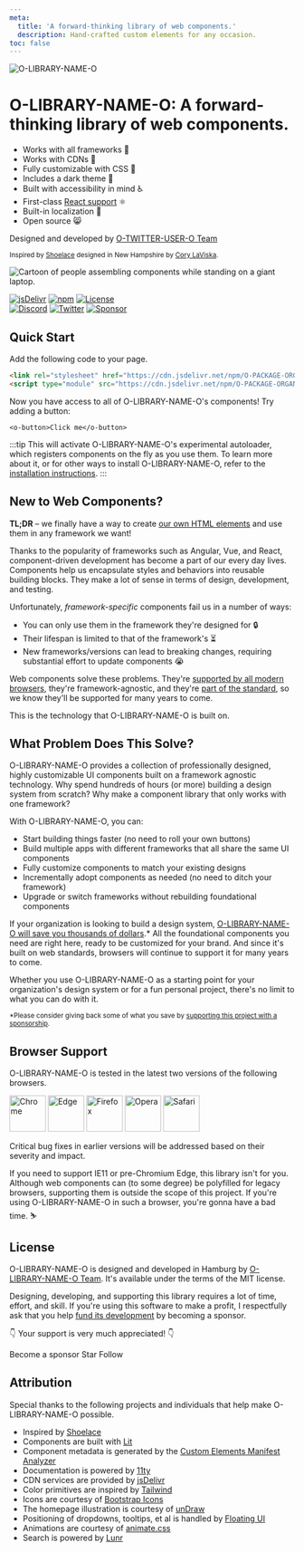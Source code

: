 ```yaml
---
meta:
  title: 'A forward-thinking library of web components.'
  description: Hand-crafted custom elements for any occasion.
toc: false
---
```


<div class="splash">
<div class="splash-start">
<img class="splash-logo" src="/assets/images/circular-logo-light.svg" alt="O-LIBRARY-NAME-O">

# <o-visually-hidden>O-LIBRARY-NAME-O:</o-visually-hidden> A forward-thinking library of web components.

- Works with all frameworks 🧩
- Works with CDNs 🚛
- Fully customizable with CSS 🎨
- Includes a dark theme 🌛
- Built with accessibility in mind ♿️
- First-class [React support](/frameworks/react) ⚛️
- Built-in localization 💬
- Open source 😸

Designed and developed by [O-TWITTER-USER-O Team](https://twitter.com/O-TWITTER-USER-O)

<small>Inspired by [Shoelace](https://shoelace.style/) designed in New Hampshire by [Cory LaViska](https://twitter.com/claviska).</small>

</div>
<div class="splash-end">
<img class="splash-image" src="/assets/images/undraw-content-team.svg" alt="Cartoon of people assembling components while standing on a giant laptop.">
</div>
</div>

[![jsDelivr](https://data.jsdelivr.com/v1/package/npm/O-PACKAGE-ORGANIZATION-O/O-PACKAGE-NAME-O/badge)](https://www.jsdelivr.com/package/npm/O-PACKAGE-ORGANIZATION-O/O-PACKAGE-NAME-O)
[![npm](https://img.shields.io/npm/dw/O-PACKAGE-ORGANIZATION-O/O-PACKAGE-NAME-O?label=npm&style=flat-square)](https://www.npmjs.com/package/O-PACKAGE-ORGANIZATION-O/O-PACKAGE-NAME-O)
[![License](https://img.shields.io/badge/license-MIT-232323.svg?style=flat-square)](O-REPO-URL-O/blob/next/LICENSE.md)<br>
[![Discord](https://img.shields.io/badge/Discord-Join%20the%20chat-5965f2.svg?style=flat-square&logo=discord&logoColor=white)](https://discord.gg/mg8f26C)
[![Twitter](https://img.shields.io/badge/Twitter-Follow-00acee.svg?style=flat-square&logo=twitter&logoColor=white)](https://twitter.com/O-TWITTER-USER-O)
[![Sponsor](https://img.shields.io/badge/GitHub-Code-232323.svg?style=flat-square&logo=github&logoColor=white)](O-REPO-URL-O)

## Quick Start

Add the following code to your page.

<!-- prettier-ignore -->
```html
<link rel="stylesheet" href="https://cdn.jsdelivr.net/npm/O-PACKAGE-ORGANIZATION-O/O-PACKAGE-NAME-O@%VERSION%/%CDNDIR%/themes/light.css" />
<script type="module" src="https://cdn.jsdelivr.net/npm/O-PACKAGE-ORGANIZATION-O/O-PACKAGE-NAME-O@%VERSION%/%CDNDIR%/O-PACKAGE-NAME-O-autoloader.js"></script>
```

Now you have access to all of O-LIBRARY-NAME-O's components! Try adding a button:

```html:preview:expanded:no-codepen
<o-button>Click me</o-button>
```

:::tip
This will activate O-LIBRARY-NAME-O's experimental autoloader, which registers components on the fly as you use them. To learn more about it, or for other ways to install O-LIBRARY-NAME-O, refer to the [installation instructions](getting-started/installation).
:::

## New to Web Components?

**TL;DR** – we finally have a way to create [our own HTML elements](https://html.spec.whatwg.org/multipage/custom-elements.html) and use them in any framework we want!

Thanks to the popularity of frameworks such as Angular, Vue, and React, component-driven development has become a part of our every day lives. Components help us encapsulate styles and behaviors into reusable building blocks. They make a lot of sense in terms of design, development, and testing.

Unfortunately, _framework-specific_ components fail us in a number of ways:

- You can only use them in the framework they're designed for 🔒
- Their lifespan is limited to that of the framework's ⏳
- New frameworks/versions can lead to breaking changes, requiring substantial effort to update components 😭

Web components solve these problems. They're [supported by all modern browsers](https://caniuse.com/#feat=custom-elementsv1), they're framework-agnostic, and they're [part of the standard](https://developer.mozilla.org/en-US/docs/Web/Web_Components), so we know they'll be supported for many years to come.

This is the technology that O-LIBRARY-NAME-O is built on.

## What Problem Does This Solve?

O-LIBRARY-NAME-O provides a collection of professionally designed, highly customizable UI components built on a framework agnostic technology. Why spend hundreds of hours (or more) building a design system from scratch? Why make a component library that only works with one framework?

With O-LIBRARY-NAME-O, you can:

- Start building things faster (no need to roll your own buttons)
- Build multiple apps with different frameworks that all share the same UI components
- Fully customize components to match your existing designs
- Incrementally adopt components as needed (no need to ditch your framework)
- Upgrade or switch frameworks without rebuilding foundational components

If your organization is looking to build a design system, [O-LIBRARY-NAME-O will save you thousands of dollars](https://medium.com/eightshapes-llc/and-you-thought-buttons-were-easy-26eb5b5c1871).\* All the foundational components you need are right here, ready to be customized for your brand. And since it's built on web standards, browsers will continue to support it for many years to come.

Whether you use O-LIBRARY-NAME-O as a starting point for your organization's design system or for a fun personal project, there's no limit to what you can do with it.

<small>\*Please consider giving back some of what you save by [supporting this project with a sponsorship](O-SPONSOR-URL-O).</small>

## Browser Support

O-LIBRARY-NAME-O is tested in the latest two versions of the following browsers.

<img src="/assets/images/chrome.png" alt="Chrome" width="64" height="64">
<img src="/assets/images/edge.png" alt="Edge" width="64" height="64">
<img src="/assets/images/firefox.png" alt="Firefox" width="64" height="64">
<img src="/assets/images/opera.png" alt="Opera" width="64" height="64">
<img src="/assets/images/safari.png" alt="Safari" width="64" height="64">

Critical bug fixes in earlier versions will be addressed based on their severity and impact.

If you need to support IE11 or pre-Chromium Edge, this library isn't for you. Although web components can (to some degree) be polyfilled for legacy browsers, supporting them is outside the scope of this project. If you're using O-LIBRARY-NAME-O in such a browser, you're gonna have a bad time. ⛷

## License

O-LIBRARY-NAME-O is designed and developed in Hamburg by [O-LIBRARY-NAME-O Team](https://twitter.com/O-TWITTER-USER-O). It's available under the terms of the MIT license.

Designing, developing, and supporting this library requires a lot of time, effort, and skill. If you're using this software to make a profit, I respectfully ask that you help [fund its development](O-SPONSOR-URL-O) by becoming a sponsor.

👇 Your support is very much appreciated! 👇

<o-button class="repo-button repo-button--sponsor" href="O-SPONSOR-URL-O" target="_blank">
  <o-icon slot="prefix" name="heart"></o-icon> Become a sponsor
</o-button>

<o-button class="repo-button repo-button--github" href="O-REPO-URL-O/stargazers" target="_blank">
  <o-icon slot="prefix" name="github"></o-icon> Star
</o-button>

<o-button class="repo-button repo-button--twitter" href="https://twitter.com/O-TWITTER-USER-O" target="_blank">
  <o-icon slot="prefix" name="twitter"></o-icon> Follow
</o-button>

## Attribution

Special thanks to the following projects and individuals that help make O-LIBRARY-NAME-O possible.

- Inspired by [Shoelace](https://shoelace.style/)
- Components are built with [Lit](https://lit.dev/)
- Component metadata is generated by the [Custom Elements Manifest Analyzer](https://github.com/open-wc/custom-elements-manifest)
- Documentation is powered by [11ty](https://www.11ty.dev/)
- CDN services are provided by [jsDelivr](https://www.jsdelivr.com/)
- Color primitives are inspired by [Tailwind](https://tailwindcss.com/)
- Icons are courtesy of [Bootstrap Icons](https://icons.getbootstrap.com/)
- The homepage illustration is courtesy of [unDraw](https://undraw.co/)
- Positioning of dropdowns, tooltips, et al is handled by [Floating UI](https://floating-ui.com/)
- Animations are courtesy of [animate.css](https://animate.style/)
- Search is powered by [Lunr](https://lunrjs.com/)
